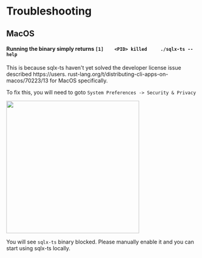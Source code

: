 # Troubleshooting

## MacOS

#### Running the binary simply returns `[1]    <PID> killed     ./sqlx-ts --help`

This is because sqlx-ts haven't yet solved the developer license issue described https://users.
rust-lang.org/t/distributing-cli-apps-on-macos/70223/13 for MacOS specifically.

To fix this, you will need to goto `System Preferences -> Security & Privacy`

<img src="https://i.imgur.com/nGjqlgI.png" width="350px">

You will see `sqlx-ts` binary blocked. Please manually enable it and you can start using sqlx-ts
locally.

<br />
